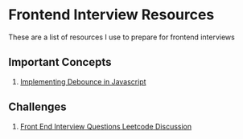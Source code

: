# Frontend Interview Resources

These are a list of resources I use to prepare for frontend interviews

## Important Concepts

1. [Implementing Debounce in Javascript](https://medium.com/@griffinmichl/implementing-debounce-in-javascript-eab51a12311e)

## Challenges

1. [Front End Interview Questions Leetcode Discussion](https://leetcode.com/discuss/interview-question/742791/front-end-interview-questions)